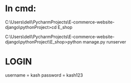 # In cmd:
C:\Users\dell\PycharmProjects\E-commerce-website-django\pythonProject>cd E_shop

C:\Users\dell\PycharmProjects\E-commerce-website-django\pythonProject\E_shop>python manage.py runserver

# LOGIN 
username = kash
password = kash123